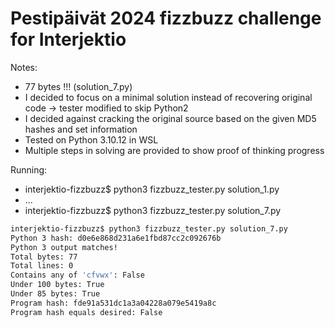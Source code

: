 # Pestipäivät 2024 fizzbuzz challenge for Interjektio

Notes:
* 77 bytes !!! (solution_7.py)
* I decided to focus on a minimal solution instead of recovering original code -> tester modified to skip Python2
* I decided against cracking the original source based on the given MD5 hashes and set information
* Tested on Python 3.10.12 in WSL
* Multiple steps in solving are provided to show proof of thinking progress

Running:
* interjektio-fizzbuzz$ python3 fizzbuzz_tester.py solution_1.py
* ...
* interjektio-fizzbuzz$ python3 fizzbuzz_tester.py solution_7.py

```bash
interjektio-fizzbuzz$ python3 fizzbuzz_tester.py solution_7.py
Python 3 hash: d0e6e868d231a6e1fbd87cc2c092676b
Python 3 output matches!
Total bytes: 77
Total lines: 0
Contains any of 'cfvwx': False
Under 100 bytes: True
Under 85 bytes: True
Program hash: fde91a531dc1a3a04228a079e5419a8c
Program hash equals desired: False
```
